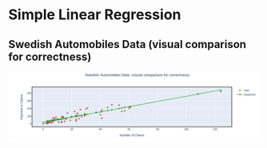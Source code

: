 # Simple Linear Regression
## Swedish Automobiles Data (visual comparison for correctness)
![](readme_images/a.png)